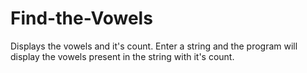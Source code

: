 # Find-the-Vowels
Displays the vowels and it's count.
Enter a string and the program will display the vowels present in the string with it's count.
